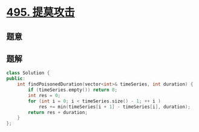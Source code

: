 #  [495. 提莫攻击](https://leetcode-cn.com/problems/teemo-attacking/)

## 题意



## 题解



```c++
class Solution {
public:
    int findPoisonedDuration(vector<int>& timeSeries, int duration) {
        if (timeSeries.empty()) return 0;
        int res = 0;
        for (int i = 0; i < timeSeries.size() - 1; ++ i )
            res += min(timeSeries[i + 1] - timeSeries[i], duration);
        return res + duration;
    }
};
```



```python3

```

